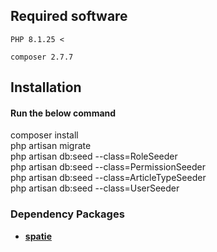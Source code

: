 ## Required software
    PHP 8.1.25 <

    composer 2.7.7 
## Installation

#### Run the below command <br />
composer install <br />
php artisan migrate <br />
php artisan db:seed --class=RoleSeeder <br />
php artisan db:seed --class=PermissionSeeder <br />
php artisan db:seed --class=ArticleTypeSeeder <br />
php artisan db:seed --class=UserSeeder <br />

### Dependency Packages

- **[spatie](https://spatie.be/docs/laravel-permission/v6/basic-usage/blade-directives)**
